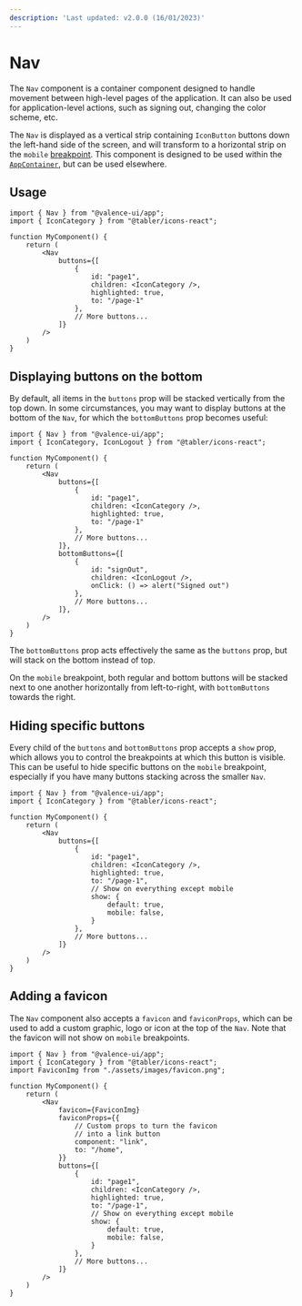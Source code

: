 ```yaml
---
description: 'Last updated: v2.0.0 (16/01/2023)'
---
```


# Nav

The `Nav` component is a container component designed to handle movement between high-level pages of the application. It can also be used for application-level actions, such as signing out, changing the color scheme, etc.

The `Nav` is displayed as a vertical strip containing `IconButton` buttons down the left-hand side of the screen, and will transform to a horizontal strip on the `mobile` [breakpoint](../../../core-concepts/responsiveness.md). This component is designed to be used within the [`AppContainer`](../../the-appcontainer.md), but can be used elsewhere.

## Usage

```tsx
import { Nav } from "@valence-ui/app";
import { IconCategory } from "@tabler/icons-react";

function MyComponent() { 
    return ( 
        <Nav
            buttons={[
                {
                    id: "page1",
                    children: <IconCategory />,
                    highlighted: true,
                    to: "/page-1"
                },
                // More buttons...
            ]}
        />
    )
}
```

## Displaying buttons on the bottom

By default, all items in the `buttons` prop will be stacked vertically from the top down. In some circumstances, you may want to display buttons at the bottom of the `Nav`, for which the `bottomButtons` prop becomes useful:

```tsx
import { Nav } from "@valence-ui/app";
import { IconCategory, IconLogout } from "@tabler/icons-react";

function MyComponent() { 
    return ( 
        <Nav
            buttons={[
                {
                    id: "page1",
                    children: <IconCategory />,
                    highlighted: true,
                    to: "/page-1"
                },
                // More buttons...
            ]},
            bottomButtons={[
                {
                    id: "signOut",
                    children: <IconLogout />,
                    onClick: () => alert("Signed out")
                },
                // More buttons...
            ]},
        />
    )
}
```

The `bottomButtons` prop acts effectively the same as the `buttons` prop, but will stack on the bottom instead of top.

On the `mobile` breakpoint, both regular and bottom buttons will be stacked next to one another horizontally from left-to-right, with `bottomButtons` towards the right.

## Hiding specific buttons

Every child of the `buttons` and `bottomButtons` prop accepts a `show` prop, which allows you to control the breakpoints at which this button is visible. This can be useful to hide specific buttons on the `mobile` breakpoint, especially if you have many buttons stacking across the smaller `Nav`.

```tsx
import { Nav } from "@valence-ui/app";
import { IconCategory } from "@tabler/icons-react";

function MyComponent() { 
    return ( 
        <Nav
            buttons={[
                {
                    id: "page1",
                    children: <IconCategory />,
                    highlighted: true,
                    to: "/page-1",
                    // Show on everything except mobile
                    show: { 
                        default: true,
                        mobile: false,
                    }
                },
                // More buttons...
            ]}
        />
    )
}
```

## Adding a favicon

The `Nav` component also accepts a `favicon` and `faviconProps`, which can be used to add a custom graphic, logo or icon at the top of the `Nav`. Note that the favicon will not show on `mobile` breakpoints.

```tsx
import { Nav } from "@valence-ui/app";
import { IconCategory } from "@tabler/icons-react";
import FaviconImg from "./assets/images/favicon.png";

function MyComponent() { 
    return ( 
        <Nav
            favicon={FaviconImg}
            faviconProps={{
                // Custom props to turn the favicon 
                // into a link button
                component: "link",
                to: "/home",
            }}
            buttons={[
                {
                    id: "page1",
                    children: <IconCategory />,
                    highlighted: true,
                    to: "/page-1",
                    // Show on everything except mobile
                    show: { 
                        default: true,
                        mobile: false,
                    }
                },
                // More buttons...
            ]}
        />
    )
}
```

